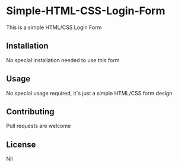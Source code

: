 # Simple-HTML-CSS-Login-Form
This is a simple HTML/CSS Login Form
## Installation
No special installation needed to use this form
## Usage
No special usage required, it`s just a simple HTML/CSS form design
## Contributing
Pull requests are welcome
## License
Nil

